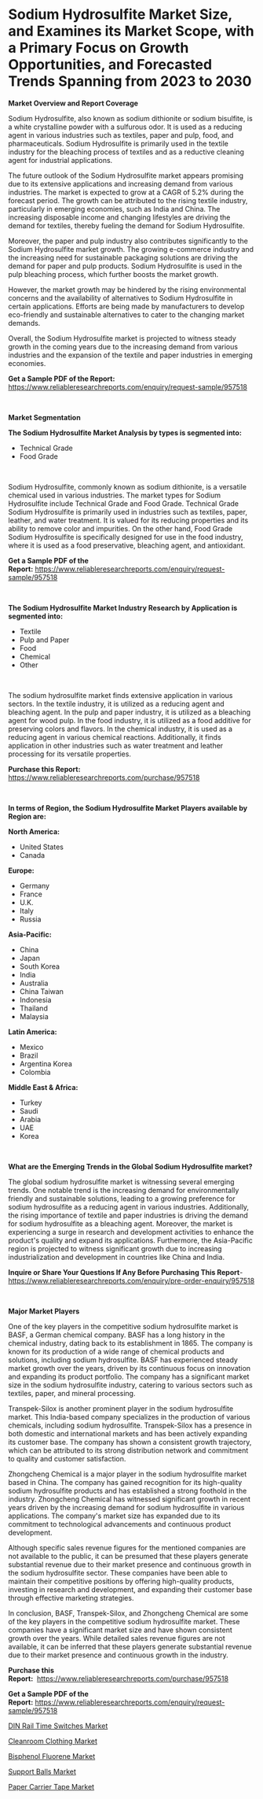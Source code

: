 <p><h1>Sodium Hydrosulfite Market Size, and Examines its Market Scope, with a Primary Focus on Growth Opportunities, and Forecasted Trends Spanning from 2023 to 2030</h1></p><p><strong>Market Overview and Report Coverage</strong></p>
<p><p>Sodium Hydrosulfite, also known as sodium dithionite or sodium bisulfite, is a white crystalline powder with a sulfurous odor. It is used as a reducing agent in various industries such as textiles, paper and pulp, food, and pharmaceuticals. Sodium Hydrosulfite is primarily used in the textile industry for the bleaching process of textiles and as a reductive cleaning agent for industrial applications.</p><p>The future outlook of the Sodium Hydrosulfite market appears promising due to its extensive applications and increasing demand from various industries. The market is expected to grow at a CAGR of 5.2% during the forecast period. The growth can be attributed to the rising textile industry, particularly in emerging economies, such as India and China. The increasing disposable income and changing lifestyles are driving the demand for textiles, thereby fueling the demand for Sodium Hydrosulfite.</p><p>Moreover, the paper and pulp industry also contributes significantly to the Sodium Hydrosulfite market growth. The growing e-commerce industry and the increasing need for sustainable packaging solutions are driving the demand for paper and pulp products. Sodium Hydrosulfite is used in the pulp bleaching process, which further boosts the market growth.</p><p>However, the market growth may be hindered by the rising environmental concerns and the availability of alternatives to Sodium Hydrosulfite in certain applications. Efforts are being made by manufacturers to develop eco-friendly and sustainable alternatives to cater to the changing market demands.</p><p>Overall, the Sodium Hydrosulfite market is projected to witness steady growth in the coming years due to the increasing demand from various industries and the expansion of the textile and paper industries in emerging economies.</p></p>
<p><strong>Get a Sample PDF of the Report:</strong> <a href="https://www.reliableresearchreports.com/enquiry/request-sample/957518">https://www.reliableresearchreports.com/enquiry/request-sample/957518</a></p>
<p>&nbsp;</p>
<p><strong>Market Segmentation</strong></p>
<p><strong>The Sodium Hydrosulfite Market Analysis by types is segmented into:</strong></p>
<p><ul><li>Technical Grade</li><li>Food Grade</li></ul></p>
<p>&nbsp;</p>
<p><p>Sodium Hydrosulfite, commonly known as sodium dithionite, is a versatile chemical used in various industries. The market types for Sodium Hydrosulfite include Technical Grade and Food Grade. Technical Grade Sodium Hydrosulfite is primarily used in industries such as textiles, paper, leather, and water treatment. It is valued for its reducing properties and its ability to remove color and impurities. On the other hand, Food Grade Sodium Hydrosulfite is specifically designed for use in the food industry, where it is used as a food preservative, bleaching agent, and antioxidant.</p></p>
<p><strong>Get a Sample PDF of the Report:</strong>&nbsp;<a href="https://www.reliableresearchreports.com/enquiry/request-sample/957518">https://www.reliableresearchreports.com/enquiry/request-sample/957518</a></p>
<p>&nbsp;</p>
<p><strong>The Sodium Hydrosulfite Market Industry Research by Application is segmented into:</strong></p>
<p><ul><li>Textile</li><li>Pulp and Paper</li><li>Food</li><li>Chemical</li><li>Other</li></ul></p>
<p>&nbsp;</p>
<p><p>The sodium hydrosulfite market finds extensive application in various sectors. In the textile industry, it is utilized as a reducing agent and bleaching agent. In the pulp and paper industry, it is utilized as a bleaching agent for wood pulp. In the food industry, it is utilized as a food additive for preserving colors and flavors. In the chemical industry, it is used as a reducing agent in various chemical reactions. Additionally, it finds application in other industries such as water treatment and leather processing for its versatile properties.</p></p>
<p><strong>Purchase this Report:</strong>&nbsp; <a href="https://www.reliableresearchreports.com/purchase/957518">https://www.reliableresearchreports.com/purchase/957518</a></p>
<p>&nbsp;</p>
<p><strong>In terms of Region, the Sodium Hydrosulfite Market Players available by Region are:</strong></p>
<p>
    <p> <strong> North America: </strong>
        <ul>
            <li>United States</li>
            <li>Canada</li>
        </ul>
        </p> 
    <p> <strong> Europe: </strong>
        <ul>
            <li>Germany</li>
            <li>France</li>
            <li>U.K.</li>
            <li>Italy</li>
            <li>Russia</li>
        </ul>
        </p> 
    <p> <strong> Asia-Pacific: </strong>
        <ul>
            <li>China</li>
            <li>Japan</li>
            <li>South Korea</li>
            <li>India</li>
            <li>Australia</li>
            <li>China Taiwan</li>
            <li>Indonesia</li>
            <li>Thailand</li>
            <li>Malaysia</li>
        </ul>
        </p> 
    <p> <strong> Latin America: </strong>
        <ul>
            <li>Mexico</li>
            <li>Brazil</li>
            <li>Argentina Korea</li>
            <li>Colombia</li>
        </ul>
        </p> 
    <p> <strong> Middle East & Africa: </strong>
        <ul>
            <li>Turkey</li>
            <li>Saudi</li>
            <li>Arabia</li>
            <li>UAE</li>
            <li>Korea</li>
        </ul>
    </p>
    </p>
<p>&nbsp;</p>
<p><strong>What are the Emerging Trends in the Global Sodium Hydrosulfite market?</strong></p>
<p><p>The global sodium hydrosulfite market is witnessing several emerging trends. One notable trend is the increasing demand for environmentally friendly and sustainable solutions, leading to a growing preference for sodium hydrosulfite as a reducing agent in various industries. Additionally, the rising importance of textile and paper industries is driving the demand for sodium hydrosulfite as a bleaching agent. Moreover, the market is experiencing a surge in research and development activities to enhance the product's quality and expand its applications. Furthermore, the Asia-Pacific region is projected to witness significant growth due to increasing industrialization and development in countries like China and India.</p></p>
<p><strong>Inquire or Share Your Questions If Any Before Purchasing This Report</strong>- <a href="https://www.reliableresearchreports.com/enquiry/pre-order-enquiry/957518">https://www.reliableresearchreports.com/enquiry/pre-order-enquiry/957518</a></p>
<p>&nbsp;</p>
<p><strong>Major Market Players</strong></p>
<p><p>One of the key players in the competitive sodium hydrosulfite market is BASF, a German chemical company. BASF has a long history in the chemical industry, dating back to its establishment in 1865. The company is known for its production of a wide range of chemical products and solutions, including sodium hydrosulfite. BASF has experienced steady market growth over the years, driven by its continuous focus on innovation and expanding its product portfolio. The company has a significant market size in the sodium hydrosulfite industry, catering to various sectors such as textiles, paper, and mineral processing.</p><p>Transpek-Silox is another prominent player in the sodium hydrosulfite market. This India-based company specializes in the production of various chemicals, including sodium hydrosulfite. Transpek-Silox has a presence in both domestic and international markets and has been actively expanding its customer base. The company has shown a consistent growth trajectory, which can be attributed to its strong distribution network and commitment to quality and customer satisfaction.</p><p>Zhongcheng Chemical is a major player in the sodium hydrosulfite market based in China. The company has gained recognition for its high-quality sodium hydrosulfite products and has established a strong foothold in the industry. Zhongcheng Chemical has witnessed significant growth in recent years driven by the increasing demand for sodium hydrosulfite in various applications. The company's market size has expanded due to its commitment to technological advancements and continuous product development.</p><p>Although specific sales revenue figures for the mentioned companies are not available to the public, it can be presumed that these players generate substantial revenue due to their market presence and continuous growth in the sodium hydrosulfite sector. These companies have been able to maintain their competitive positions by offering high-quality products, investing in research and development, and expanding their customer base through effective marketing strategies.</p><p>In conclusion, BASF, Transpek-Silox, and Zhongcheng Chemical are some of the key players in the competitive sodium hydrosulfite market. These companies have a significant market size and have shown consistent growth over the years. While detailed sales revenue figures are not available, it can be inferred that these players generate substantial revenue due to their market presence and continuous growth in the industry.</p></p>
<p><strong>Purchase this Report:</strong>&nbsp;&nbsp;<a href="https://www.reliableresearchreports.com/purchase/957518">https://www.reliableresearchreports.com/purchase/957518</a></p>
<p></p>
<p><strong>Get a Sample PDF of the Report:</strong>&nbsp;<a href="https://www.reliableresearchreports.com/enquiry/request-sample/957518">https://www.reliableresearchreports.com/enquiry/request-sample/957518</a></p>
<p><p><a href="https://medium.com/@shivangi.reportprime/din-rail-time-switches-market-comprehensive-assessment-by-type-application-and-geography-97fd29803930">DIN Rail Time Switches Market</a></p><p><a href="https://medium.com/@emiliomartelli542/cleanroom-clothing-market-furnishes-information-on-market-share-market-trends-and-market-growth-ba2971d882ea">Cleanroom Clothing Market</a></p><p><a href="https://github.com/GroverBarry/Market-Research-Report-List-2/blob/main/bisphenol-fluorene-market.md">Bisphenol Fluorene Market</a></p><p><a href="https://github.com/RickHolmes3/Market-Research-Report-List-2/blob/main/support-balls-market.md">Support Balls Market</a></p><p><a href="https://medium.com/@albanaduro2018/paper-carrier-tape-market-exploring-market-share-market-trends-and-future-growth-7210042223ec">Paper Carrier Tape Market</a></p></p>